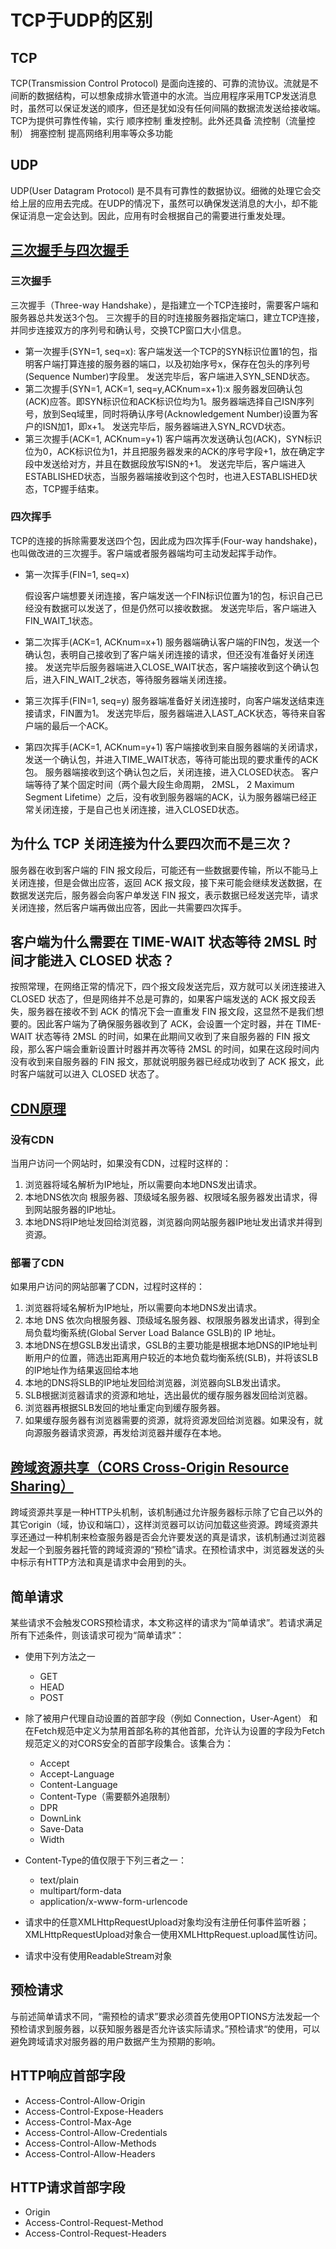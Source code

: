 # TCP于UDP的区别

## TCP

TCP(Transmission Control Protocol) 是面向连接的、可靠的流协议。流就是不间断的数据结构，可以想象成排水管道中的水流。当应用程序采用TCP发送消息时，虽然可以保证发送的顺序，但还是犹如没有任何间隔的数据流发送给接收端。
TCP为提供可靠性传输，实行 顺序控制 重发控制。此外还具备 流控制（流量控制） 拥塞控制 提高网络利用率等众多功能

## UDP

UDP(User Datagram Protocol) 是不具有可靠性的数据协议。细微的处理它会交给上层的应用去完成。在UDP的情况下，虽然可以确保发送消息的大小，却不能保证消息一定会达到。因此，应用有时会根据自己的需要进行重发处理。

## [三次握手与四次握手](https://hit-alibaba.github.io/interview/basic/network/TCP.html)

### 三次握手

三次握手（Three-way Handshake），是指建立一个TCP连接时，需要客户端和服务器总共发送3个包。
三次握手的目的时连接服务器指定端口，建立TCP连接，并同步连接双方的序列号和确认号，交换TCP窗口大小信息。

* 第一次握手(SYN=1, seq=x):
  客户端发送一个TCP的SYN标识位置1的包，指明客户端打算连接的服务器的端口，以及初始序号x，保存在包头的序列号(Sequence Number)字段里。
  发送完毕后，客户端进入SYN_SEND状态。
* 第二次握手(SYN=1, ACK=1, seq=y,ACKnum=x+1):x
  服务器发回确认包(ACK)应答。即SYN标识位和ACK标识位均为1。服务器端选择自己ISN序列号，放到Seq域里，同时将确认序号(Acknowledgement Number)设置为客户的ISN加1，即x+1。
  发送完毕后，服务器端进入SYN_RCVD状态。
* 第三次握手(ACK=1, ACKnum=y+1)
  客户端再次发送确认包(ACK)，SYN标识位为0，ACK标识位为1，并且把服务器发来的ACK的序号字段+1，放在确定字段中发送给对方，并且在数据段放写ISN的+1。
  发送完毕后，客户端进入ESTABLISHED状态，当服务器端接收到这个包时，也进入ESTABLISHED状态，TCP握手结束。

### 四次挥手

  TCP的连接的拆除需要发送四个包，因此成为四次挥手(Four-way handshake)，也叫做改进的三次握手。客户端或者服务器端均可主动发起挥手动作。

* 第一次挥手(FIN=1, seq=x)

  假设客户端想要关闭连接，客户端发送一个FIN标识位置为1的包，标识自己已经没有数据可以发送了，但是仍然可以接收数据。
  发送完毕后，客户端进入FIN_WAIT_1状态。
* 第二次挥手(ACK=1, ACKnum=x+1)
  服务器端确认客户端的FIN包，发送一个确认包，表明自己接收到了客户端关闭连接的请求，但还没有准备好关闭连接。
  发送完毕后服务器端进入CLOSE_WAIT状态，客户端接收到这个确认包后，进入FIN_WAIT_2状态，等待服务器端关闭连接。
* 第三次挥手(FIN=1, seq=y)
  服务器端准备好关闭连接时，向客户端发送结束连接请求，FIN置为1。
  发送完毕后，服务器端进入LAST_ACK状态，等待来自客户端的最后一个ACK。
* 第四次挥手(ACK=1, ACKnum=y+1)
  客户端接收到来自服务器端的关闭请求，发送一个确认包，并进入TIME_WAIT状态，等待可能出现的要求重传的ACK包。
  服务器端接收到这个确认包之后，关闭连接，进入CLOSED状态。
  客户端等待了某个固定时间（两个最大段生命周期， 2MSL， 2 Maximum Segment Lifetime）之后，没有收到服务器端的ACK，认为服务器端已经正常关闭连接，于是自己也关闭连接，进入CLOSED状态。

## 为什么 TCP 关闭连接为什么要四次而不是三次？

服务器在收到客户端的 FIN 报文段后，可能还有一些数据要传输，所以不能马上关闭连接，但是会做出应答，返回 ACK 报文段，接下来可能会继续发送数据，在数据发送完后，服务器会向客户单发送 FIN 报文，表示数据已经发送完毕，请求关闭连接，然后客户端再做出应答，因此一共需要四次挥手。

## 客户端为什么需要在 TIME-WAIT 状态等待 2MSL 时间才能进入 CLOSED 状态？

按照常理，在网络正常的情况下，四个报文段发送完后，双方就可以关闭连接进入 CLOSED 状态了，但是网络并不总是可靠的，如果客户端发送的 ACK 报文段丢失，服务器在接收不到 ACK 的情况下会一直重发 FIN 报文段，这显然不是我们想要的。因此客户端为了确保服务器收到了 ACK，会设置一个定时器，并在 TIME-WAIT 状态等待 2MSL 的时间，如果在此期间又收到了来自服务器的 FIN 报文段，那么客户端会重新设置计时器并再次等待 2MSL 的时间，如果在这段时间内没有收到来自服务器的 FIN 报文，那就说明服务器已经成功收到了 ACK 报文，此时客户端就可以进入 CLOSED 状态了。

## [CDN原理](https://segmentfault.com/a/1190000022205291)

### 没有CDN

当用户访问一个网站时，如果没有CDN，过程时这样的：

1. 浏览器将域名解析为IP地址，所以需要向本地DNS发出请求。
2. 本地DNS依次向 根服务器、顶级域名服务器、权限域名服务器发出请求，得到网站服务器的IP地址。
3. 本地DNS将IP地址发回给浏览器，浏览器向网站服务器IP地址发出请求并得到资源。

### 部署了CDN

如果用户访问的网站部署了CDN，过程时这样的：

1. 浏览器将域名解析为IP地址，所以需要向本地DNS发出请求。
2. 本地 DNS 依次向根服务器、顶级域名服务器、权限服务器发出请求，得到全局负载均衡系统(Global Server Load Balance GSLB)的 IP 地址。
3. 本地DNS在想GSLB发出请求，GSLB的主要功能是根据本地DNS的IP地址判断用户的位置，筛选出距离用户较近的本地负载均衡系统(SLB)，并将该SLB的IP地址作为结果返回给本地
4. 本地的DNS将SLB的IP地址发回给浏览器，浏览器向SLB发出请求。
5. SLB根据浏览器请求的资源和地址，选出最优的缓存服务器发回给浏览器。
6. 浏览器再根据SLB发回的地址重定向到缓存服务器。
7. 如果缓存服务器有浏览器需要的资源，就将资源发回给浏览器。如果没有，就向源服务器请求资源，再发给浏览器并缓存在本地。

## [跨域资源共享（CORS Cross-Origin Resource Sharing）](https://developer.mozilla.org/zh-CN/docs/Web/HTTP/Access_control_CORS)

跨域资源共享是一种HTTP头机制，该机制通过允许服务器标示除了它自己以外的其它origin（域，协议和端口），这样浏览器可以访问加载这些资源。跨域资源共享还通过一种机制来检查服务器是否会允许要发送的真是请求，该机制通过浏览器发起一个到服务器托管的跨域资源的“预检”请求。在预检请求中，浏览器发送的头中标示有HTTP方法和真是请求中会用到的头。

## 简单请求

某些请求不会触发CORS预检请求，本文称这样的请求为“简单请求”。若请求满足所有下述条件，则该请求可视为“简单请求”：

* 使用下列方法之一
  * GET
  * HEAD
  * POST

* 除了被用户代理自动设置的首部字段（例如 Connection，User-Agent） 和在Fetch规范中定义为禁用首部名称的其他首部，允许认为设置的字段为Fetch规范定义的对CORS安全的首部字段集合。该集合为：
  * Accept
  * Accept-Language
  * Content-Language
  * Content-Type（需要额外追限制）
  * DPR
  * DownLink
  * Save-Data
  * Width

* Content-Type的值仅限于下列三者之一：
  * text/plain
  * multipart/form-data
  * application/x-www-form-urlencode

* 请求中的任意XMLHttpRequestUpload对象均没有注册任何事件监听器；XMLHttpRequestUpload对象合一使用XMLHttpRequest.upload属性访问。
* 请求中没有使用ReadableStream对象

## 预检请求

与前述简单请求不同，“需预检的请求”要求必须首先使用OPTIONS方法发起一个预检请求到服务器，以获知服务器是否允许该实际请求。”预检请求“的使用，可以避免跨域请求对服务器的用户数据产生为预期的影响。

## HTTP响应首部字段

* Access-Control-Allow-Origin
* Access-Control-Expose-Headers
* Access-Control-Max-Age
* Access-Control-Allow-Credentials
* Access-Control-Allow-Methods
* Access-Control-Allow-Headers

## HTTP请求首部字段

* Origin
* Access-Control-Request-Method
* Access-Control-Request-Headers
